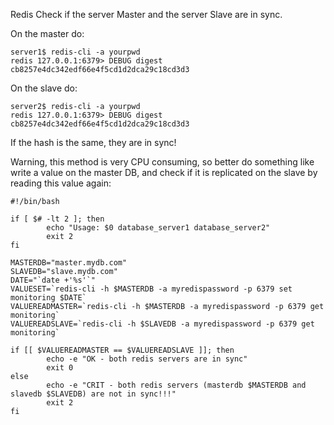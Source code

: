 Redis Check if the server Master and the server Slave are in sync.

On the master do:


    server1$ redis-cli -a yourpwd
    redis 127.0.0.1:6379> DEBUG digest
    cb8257e4dc342edf66e4f5cd1d2dca29c18cd3d3


On the slave do:


    server2$ redis-cli -a yourpwd
    redis 127.0.0.1:6379> DEBUG digest
    cb8257e4dc342edf66e4f5cd1d2dca29c18cd3d3


If the hash is the same, they are in sync!

Warning, this method is very CPU consuming, so better do something like write a value on the master DB, and check if it is replicated on the slave by reading this value again:


    #!/bin/bash
    
    if [ $# -lt 2 ]; then
            echo "Usage: $0 database_server1 database_server2"
            exit 2
    fi
    
    MASTERDB="master.mydb.com"
    SLAVEDB="slave.mydb.com"
    DATE="`date +'%s'`"
    VALUESET=`redis-cli -h $MASTERDB -a myredispassword -p 6379 set monitoring $DATE`
    VALUEREADMASTER=`redis-cli -h $MASTERDB -a myredispassword -p 6379 get monitoring`
    VALUEREADSLAVE=`redis-cli -h $SLAVEDB -a myredispassword -p 6379 get monitoring`
    
    if [[ $VALUEREADMASTER == $VALUEREADSLAVE ]]; then
            echo -e "OK - both redis servers are in sync"
            exit 0
    else
            echo -e "CRIT - both redis servers (masterdb $MASTERDB and slavedb $SLAVEDB) are not in sync!!!"
            exit 2
    fi
